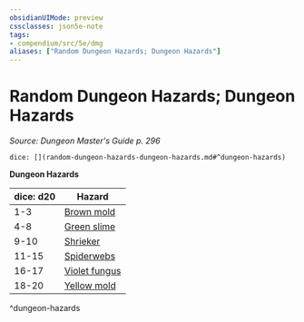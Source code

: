 ```yaml
---
obsidianUIMode: preview
cssclasses: json5e-note
tags:
- compendium/src/5e/dmg
aliases: ["Random Dungeon Hazards; Dungeon Hazards"]
---
```

# Random Dungeon Hazards; Dungeon Hazards
*Source: Dungeon Master's Guide p. 296* 

`dice: [](random-dungeon-hazards-dungeon-hazards.md#^dungeon-hazards)`

**Dungeon Hazards**

| dice: d20 | Hazard |
|-----------|--------|
| 1-3 | [Brown mold](/compendium/traps-hazards/brown-mold.md) |
| 4-8 | [Green slime](/compendium/traps-hazards/green-slime.md) |
| 9-10 | [Shrieker](/compendium/bestiary/plant/shrieker.md) |
| 11-15 | [Spiderwebs](/compendium/traps-hazards/webs.md) |
| 16-17 | [Violet fungus](/compendium/bestiary/plant/violet-fungus.md) |
| 18-20 | [Yellow mold](/compendium/traps-hazards/yellow-mold.md) |
^dungeon-hazards